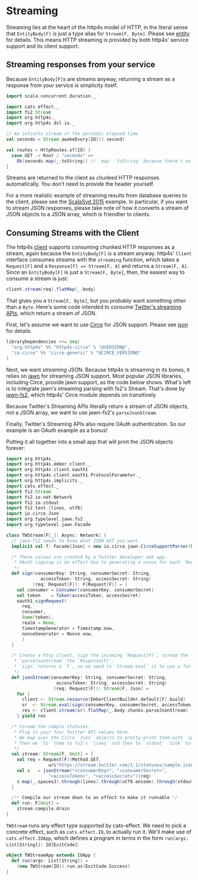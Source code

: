 # Streaming

Streaming lies at the heart of the http4s model of HTTP, in the literal sense that `EntityBody[F]`
is just a type alias for `Stream[F, Byte]`. Please see [entity] for details. This means
HTTP streaming is provided by both http4s' service support and its client support.

## Streaming responses from your service

Because `EntityBody[F]`s are streams anyway, returning a stream as a response from your service is
simplicity itself:

```scala mdoc:silent
import scala.concurrent.duration._

import cats.effect._
import fs2.Stream
import org.http4s._
import org.http4s.dsl.io._

// An infinite stream of the periodic elapsed time
val seconds = Stream.awakeEvery[IO](1.second)

val routes = HttpRoutes.of[IO] {
  case GET -> Root / "seconds" =>
    Ok(seconds.map(_.toString)) // `map` `toString` because there's no `EntityEncoder` for `Duration`
}
```

Streams are returned to the client as chunked HTTP responses automatically. You don't need to provide the header yourself.

For a more realistic example of streaming results from database queries to the client, please see the
[ScalaSyd 2015] example. In particular, if you want to stream JSON responses, please take note of how
it converts a stream of JSON objects to a JSON array, which is friendlier to clients.

## Consuming Streams with the Client

The http4s [client] supports consuming chunked HTTP responses as a stream, again because the
`EntityBody[F]` is a stream anyway. http4s' `Client` interface consumes streams with the `streaming`
function, which takes a `Request[F]` and a `Response[F] => Stream[F, A]` and returns a
`Stream[F, A]`. Since an `EntityBody[F]` is just a `Stream[F, Byte]`, then, the easiest way
to consume a stream is just:

```scala
client.stream(req).flatMap(_.body)
```

That gives you a `Stream[F, Byte]`, but you probably want something other than a `Byte`.
Here's some code intended to consume [Twitter's streaming APIs], which return a stream of JSON.

First, let's assume we want to use [Circe] for JSON support. Please see [json] for details.

```scala
libraryDependencies ++= Seq(
  "org.http4s" %% "http4s-circe" % "@VERSION@",
  "io.circe" %% "circe-generic" % "@CIRCE_VERSION@"
)
```

Next, we want _streaming_ JSON. Because http4s is streaming in its bones, it relies on [jawn] for
streaming JSON support. Most popular JSON libraries, including Circe, provide jawn support, as
the code below shows. What's left is to integrate jawn's streaming parsing with fs2's Stream.
That's done by [jawn-fs2], which http4s' Circe module depends on transitively.

Because Twitter's Streaming APIs literally return a stream of JSON objects, _not_ a JSON array,
we want to use jawn-fs2's `parseJsonStream`.

Finally, Twitter's Streaming APIs also require OAuth authentication. So our example is an OAuth
example as a bonus!

Putting it all together into a small app that will print the JSON objects forever:

```scala mdoc:reset:silent
import org.http4s._
import org.http4s.ember.client._
import org.http4s.client.oauth1
import org.http4s.client.oauth1.ProtocolParameter._
import org.http4s.implicits._
import cats.effect._
import fs2.Stream
import fs2.io.net.Network
import fs2.io.stdout
import fs2.text.{lines, utf8}
import io.circe.Json
import org.typelevel.jawn.fs2._
import org.typelevel.jawn.Facade

class TWStream[F[_]: Async: Network] {
  // jawn-fs2 needs to know what JSON AST you want
  implicit val f: Facade[Json] = new io.circe.jawn.CirceSupportParser(None, false).facade

  /* These values are created by a Twitter developer web app.
   * OAuth signing is an effect due to generating a nonce for each `Request`.
   */
  def sign(consumerKey: String, consumerSecret: String,
             accessToken: String, accessSecret: String)
          (req: Request[F]): F[Request[F]] = {
    val consumer = Consumer(consumerKey, consumerSecret)
    val token    = Token(accessToken, accessSecret)
    oauth1.signRequest(
      req,
      consumer,
      Some(token),
      realm = None,
      timestampGenerator = Timestamp.now,
      nonceGenerator = Nonce.now,
      )
  }

  /* Create a http client, sign the incoming `Request[F]`, stream the `Response[IO]`, and
   * `parseJsonStream` the `Response[F]`.
   * `sign` returns a `F`, so we need to `Stream.eval` it to use a for-comprehension.
   */
  def jsonStream(consumerKey: String, consumerSecret: String, 
                   accessToken: String, accessSecret: String)
                  (req: Request[F]): Stream[F, Json] =
    for {
      client <- Stream.resource(EmberClientBuilder.default[F].build)
      sr  <- Stream.eval(sign(consumerKey, consumerSecret, accessToken, accessSecret)(req))
      res <- client.stream(sr).flatMap(_.body.chunks.parseJsonStream)
    } yield res

  /* Stream the sample statuses.
   * Plug in your four Twitter API values here.
   * We map over the Circe `Json` objects to pretty-print them with `spaces2`.
   * Then we `to` them to fs2's `lines` and then to `stdout` `Sink` to print them.
   */
  val stream: Stream[F, Unit] = {
    val req = Request[F](Method.GET, 
                uri"https://stream.twitter.com/1.1/statuses/sample.json")
    val s   = jsonStream("<consumerKey>", "<consumerSecret>",
                "<accessToken>", "<accessSecret>")(req)
    s.map(_.spaces2).through(lines).through(utf8.encode).through(stdout)
  }

  /** Compile our stream down to an effect to make it runnable */
  def run: F[Unit] =
    stream.compile.drain
}
```

`TWStream` runs any effect type supported by cats-effect.  We need to
pick a concrete effect, such as `cats.effect.IO`, to actually run it.
We'll make use of `cats.effect.IOApp`, which defines a program in terms
in the form `run(args: List[String]): IO[ExitCode]`:

```scala mdoc:silent
object TWStreamApp extends IOApp {
  def run(args: List[String]) =
    (new TWStream[IO]).run.as(ExitCode.Success)
}
```

[client]: client.md
[entity]: entity.md
[ScalaSyd 2015]: https://bitbucket.org/da_terry/scalasyd-doobie-http4s
[json]: json.md
[jawn]: https://github.com/non/jawn
[jawn-fs2]: https://github.com/typelevel/jawn-fs2
[Twitter's streaming APIs]: https://dev.twitter.com/streaming/overview
[circe]: https://circe.github.io/circe/
